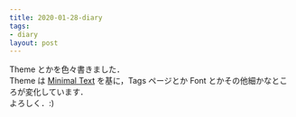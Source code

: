 ```yaml
---
title: 2020-01-28-diary
tags:
- diary
layout: post
---
```


Theme とかを色々書きました．  
Theme は <a href="http://jekyllthemes.org/themes/minimal-text/">Minimal Text</a> を基に，Tags ページとか Font とかその他細かなところが変化しています．  
よろしく．:)
